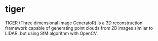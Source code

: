 # tiger
TIGER (Three dimensional Image GeneratoR) is a 3D reconstruction framework capable of generating point clouds from 2D images similar to LIDAR, but using SfM algorithm with OpenCV.
